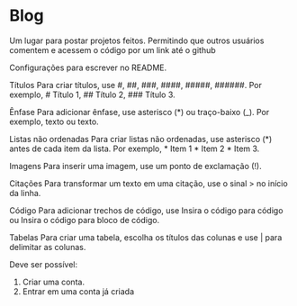 # Blog
Um lugar para postar projetos feitos. Permitindo que outros usuários comentem e acessem o código por um link até o github

Configurações para escrever no README.

Títulos
Para criar títulos, use #, ##, ###, ####, #####, ######. Por exemplo, # Título 1, ## Título 2, ### Título 3.

Ênfase
Para adicionar ênfase, use asterisco (*) ou traço-baixo (_). Por exemplo, texto ou texto.

Listas não ordenadas
Para criar listas não ordenadas, use asterisco (*) antes de cada item da lista. Por exemplo, * Item 1 * Item 2 * Item 3.

Imagens
Para inserir uma imagem, use um ponto de exclamação (!).

Citações
Para transformar um texto em uma citação, use o sinal > no início da linha.

Código
Para adicionar trechos de código, use Insira o código para código ou Insira o código para bloco de código.

Tabelas
Para criar uma tabela, escolha os títulos das colunas e use | para delimitar as colunas.


Deve ser possível:

1. Criar uma conta.
2. Entrar em uma conta já criada